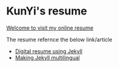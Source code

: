 # KunYi's resume

[Welcome to visit my online resume](https://kunyi.github.io/resume/)

The resume refernce the below link/article
* [Digital resume using Jekyll](https://github.com/philipithomas/jekyll-resume)
* [Making Jekyll multilingual](https://www.sylvaindurand.org/making-jekyll-multilingual/)

